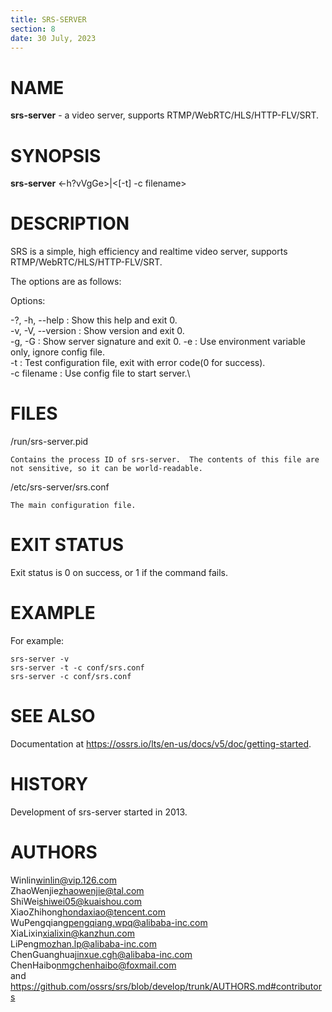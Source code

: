 ```yaml
---
title: SRS-SERVER
section: 8
date: 30 July, 2023
---
```


# NAME

**srs-server** - a video server, supports RTMP/WebRTC/HLS/HTTP-FLV/SRT.

# SYNOPSIS

**srs-server** \<-h?vVgGe\>\|\<\[-t\] -c filename\>

# DESCRIPTION

SRS is a simple, high efficiency and realtime video server, supports RTMP/WebRTC/HLS/HTTP-FLV/SRT.

The options are as follows:

Options: 

-?, -h, --help : Show this help and exit 0.\
-v, -V, --version : Show version and exit 0.\
-g, -G : Show server signature and exit 0. -e : Use environment variable only, ignore config file.\
-t : Test configuration file, exit with error code(0 for success).\
-c filename : Use config file to start server.\

# FILES

/run/srs-server.pid

    Contains the process ID of srs-server.  The contents of this file are not sensitive, so it can be world-readable.
	
/etc/srs-server/srs.conf

    The main configuration file.
        

# EXIT STATUS

Exit status is 0 on success, or 1 if the command fails.

# EXAMPLE
For example:

    srs-server -v
	srs-server -t -c conf/srs.conf
	srs-server -c conf/srs.conf

# SEE ALSO

Documentation at https://ossrs.io/lts/en-us/docs/v5/doc/getting-started.

# HISTORY

Development of srs-server started in 2013.

# AUTHORS

Winlin<winlin@vip.126.com>\
ZhaoWenjie<zhaowenjie@tal.com>\
ShiWei<shiwei05@kuaishou.com>\
XiaoZhihong<hondaxiao@tencent.com>\
WuPengqiang<pengqiang.wpq@alibaba-inc.com>\
XiaLixin<xialixin@kanzhun.com>\
LiPeng<mozhan.lp@alibaba-inc.com>\
ChenGuanghua<jinxue.cgh@alibaba-inc.com>\
ChenHaibo<nmgchenhaibo@foxmail.com>\
and https://github.com/ossrs/srs/blob/develop/trunk/AUTHORS.md#contributors


